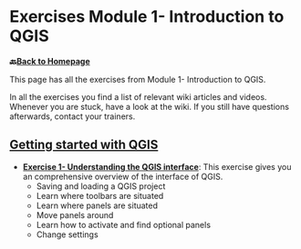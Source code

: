 # Exercises Module 1- Introduction to QGIS

__🔙[Back to Homepage](/content/intro.md)__

This page has all the exercises from Module 1- Introduction to QGIS.

In all the exercises you find a list of relevant wiki articles and videos. 
Whenever you are stuck, have a look at the wiki. If you still have questions 
afterwards, contact your trainers. 

## [Getting started with QGIS](/content/Modul_1/en_qgis_start.md)
* __[Exercise 1- Understanding the QGIS interface](/content/Modul_1/en_qgis_interface_ex2.md)__: This exercise gives you an comprehensive overview of the interface of QGIS. 
    - Saving and loading a QGIS project
    - Learn where toolbars are situated
    - Learn where panels are situated
    - Move panels around
    - Learn how to activate and find optional panels
    - Change settings



